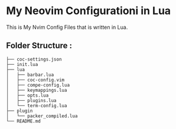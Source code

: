 # My Neovim Configurationi in Lua

This is My Nvim Config Files that is written in Lua.

## Folder Structure :

```
├── coc-settings.json
├── init.lua
├── lua
│   ├── barbar.lua
│   ├── coc-config.vim
│   ├── compe-config.lua
│   ├── keymappings.lua
│   ├── opts.lua
│   ├── plugins.lua
│   └── term-config.lua
├── plugin
│   └── packer_compiled.lua
└── README.md
```
